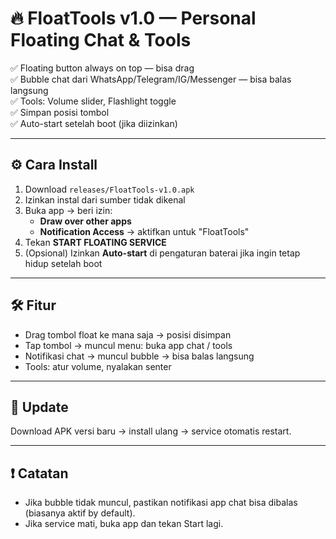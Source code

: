 # 🔥 FloatTools v1.0 — Personal Floating Chat & Tools

✅ Floating button always on top — bisa drag  
✅ Bubble chat dari WhatsApp/Telegram/IG/Messenger — bisa balas langsung  
✅ Tools: Volume slider, Flashlight toggle  
✅ Simpan posisi tombol  
✅ Auto-start setelah boot (jika diizinkan)

---

## ⚙️ Cara Install

1. Download `releases/FloatTools-v1.0.apk`
2. Izinkan instal dari sumber tidak dikenal
3. Buka app → beri izin:
   - **Draw over other apps**
   - **Notification Access** → aktifkan untuk "FloatTools"
4. Tekan **START FLOATING SERVICE**
5. (Opsional) Izinkan **Auto-start** di pengaturan baterai jika ingin tetap hidup setelah boot

---

## 🛠️ Fitur

- Drag tombol float ke mana saja → posisi disimpan
- Tap tombol → muncul menu: buka app chat / tools
- Notifikasi chat → muncul bubble → bisa balas langsung
- Tools: atur volume, nyalakan senter

---

## 🔄 Update

Download APK versi baru → install ulang → service otomatis restart.

---

## ❗ Catatan

- Jika bubble tidak muncul, pastikan notifikasi app chat bisa dibalas (biasanya aktif by default).
- Jika service mati, buka app dan tekan Start lagi.
